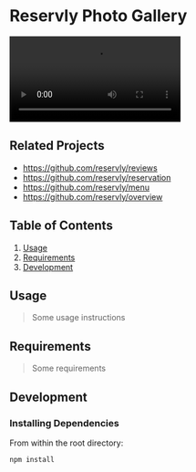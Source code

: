 # Reservly Photo Gallery

![Dorris's Photo Gallery Demo](https://i.imgur.com/cbXX0gO.mp4)

## Related Projects

  - https://github.com/reservly/reviews
  - https://github.com/reservly/reservation
  - https://github.com/reservly/menu
  - https://github.com/reservly/overview

## Table of Contents

1. [Usage](#Usage)
1. [Requirements](#requirements)
1. [Development](#development)

## Usage

> Some usage instructions

## Requirements

> Some requirements

## Development

### Installing Dependencies

From within the root directory:

```sh
npm install 
```
